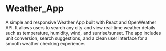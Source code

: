 # Weather_App
A simple and responsive Weather App built with React and OpenWeather API. It allows users to search any city and view real-time weather details such as temperature, humidity, wind, and sunrise/sunset. The app includes unit conversion, search suggestions, and a clean user interface for a smooth weather checking experience.
